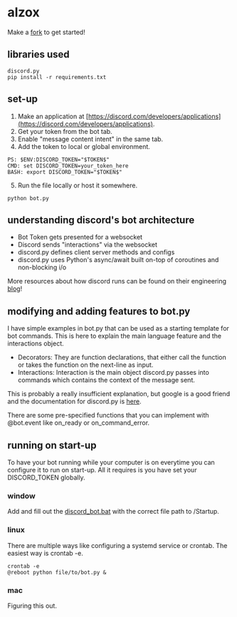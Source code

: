 # alzox 

Make a [fork](https://docs.github.com/en/pull-requests/collaborating-with-pull-requests/working-with-forks/fork-a-repo) to get started!

## libraries used
```
discord.py
pip install -r requirements.txt
```

## set-up

1. Make an application at [https://discord.com/developers/applications](https://discord.com/developers/applications).
2. Get your token from the bot tab.
3. Enable "message content intent" in the same tab.
4. Add the token to local or global environment.
```
PS: $ENV:DISCORD_TOKEN="$TOKEN$"
CMD: set DISCORD_TOKEN=your_token_here
BASH: export DISCORD_TOKEN="$TOKEN$"
``` 
5. Run the file locally or host it somewhere.
```
python bot.py
```

## understanding discord's bot architecture

* Bot Token gets presented for a websocket
* Discord sends "interactions" via the websocket
* discord.py defines client server methods and configs
* discord.py uses Python's async/await built on-top of coroutines and non-blocking i/o

More resources about how discord runs can be found on their engineering [blog](https://discord.com/category/engineering)!

## modifying and adding features to bot.py

I have simple examples in bot.py that can be used as a starting template for bot commands. This is here to explain the main language feature and the interactions object.

* Decorators: They are function declarations, that either call the function or takes the function on the next-line as input.
* Interactions: Interaction is the main object discord.py passes into commands which contains the context of the message sent.

This is probably a really insufficient explanation, but google is a good friend and the documentation for discord.py is [here](https://discordpy-reborn.readthedocs.io/en/latest/index.html).

There are some pre-specified functions that you can implement with @bot.event like on_ready or on_command_error.

## running on start-up

To have your bot running while your computer is on everytime you can configure it to run on start-up. All it requires is you have set your DISCORD_TOKEN globally.

### window

Add and fill out the [discord_bot.bat]() with the correct file path to /Startup.

### linux 

There are multiple ways like configuring a systemd service or crontab. The easiest way is crontab -e.

```
crontab -e 
@reboot python file/to/bot.py &
```

### mac

Figuring this out.

